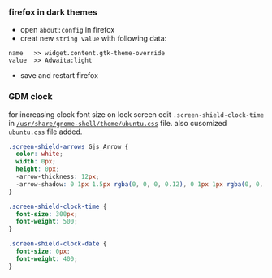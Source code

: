 ### firefox in dark themes
* open `about:config` in firefox
* creat new `string value` with following data:
```
name   >> widget.content.gtk-theme-override
value  >> Adwaita:light
```
* save and restart firefox

### GDM clock
for increasing clock font size on lock screen edit `.screen-shield-clock-time` in [`/usr/share/gnome-shell/theme/ubuntu.css`](ubuntu.css) file.
also cusomized `ubuntu.css` file added.
```css
.screen-shield-arrows Gjs_Arrow {
  color: white;
  width: 0px;
  height: 0px;
  -arrow-thickness: 12px;
  -arrow-shadow: 0 1px 1.5px rgba(0, 0, 0, 0.12), 0 1px 1px rgba(0, 0, 0, 0.24);
}

.screen-shield-clock-time {
  font-size: 300px;
  font-weight: 500;
}

.screen-shield-clock-date {
  font-size: 0px;
  font-weight: 400;
}
```